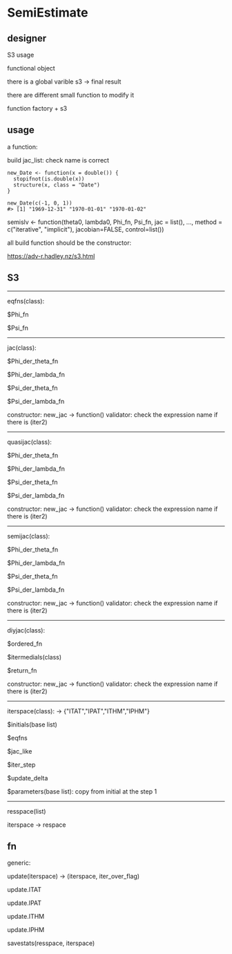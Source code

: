 # SemiEstimate

## designer

S3 usage

functional object

there is a global varible s3 -> final result

there are different small function to modify it

function factory + s3

## usage

a function:

build jac_list: check name is correct

```
new_Date <- function(x = double()) {
  stopifnot(is.double(x))
  structure(x, class = "Date")
}

new_Date(c(-1, 0, 1))
#> [1] "1969-12-31" "1970-01-01" "1970-01-02"
```

semislv <- function(theta0, lambda0, Phi_fn, Psi_fn, jac = list(), ...,
method = c("iterative", "implicit"), jacobian=FALSE, control=list())

all build function should be the constructor:

https://adv-r.hadley.nz/s3.html

## S3

---

eqfns(class):

$Phi_fn

$Psi_fn

---

jac(class):

$Phi_der_theta_fn

$Phi_der_lambda_fn

$Psi_der_theta_fn

$Psi_der_lambda_fn

constructor: new_jac -> function()
validator: check the expression name if there is (iter2)

---

quasijac(class):

$Phi_der_theta_fn

$Phi_der_lambda_fn

$Psi_der_theta_fn

$Psi_der_lambda_fn

constructor: new_jac -> function()
validator: check the expression name if there is (iter2)

---

semijac(class):

$Phi_der_theta_fn

$Phi_der_lambda_fn

$Psi_der_theta_fn

$Psi_der_lambda_fn

constructor: new_jac -> function()
validator: check the expression name if there is (iter2)

---

diyjac(class):

$ordered_fn

$itermedials(class)

$return_fn

constructor: new_jac -> function()
validator: check the expression name if there is (iter2)

---

iterspace(class): -> {"ITAT","IPAT","ITHM","IPHM"}

$initials(base list)

$eqfns

$jac_like

$iter_step

$update_delta

$parameters(base list): copy from initial at the step 1

---

resspace(list)

iterspace -> respace

## fn

generic:

update(iterspace) -> (iterspace, iter_over_flag)

update.ITAT

update.IPAT

update.ITHM

update.IPHM

savestats(resspace, iterspace)
